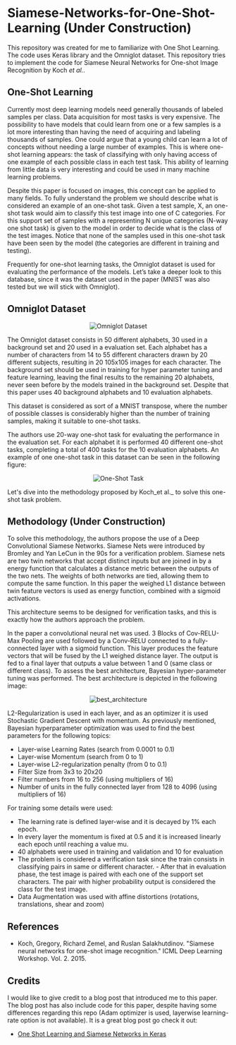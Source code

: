 # Siamese-Networks-for-One-Shot-Learning (Under Construction)

This repository was created for me to familiarize with One Shot Learning. The code uses Keras library and the Omniglot dataset.
This repository tries to implement the code for Siamese Neural Networks for One-shot Image Recognition by Koch _et al._.

## One-Shot Learning

Currently most deep learning models need generally thousands of labeled samples per class. Data acquisition for most tasks is very expensive. The possibility to have models that could learn from one or a few samples is a lot more interesting than having the need of acquiring and labeling thousands of samples. One could argue that a young child can learn a lot of concepts without needing a large number of examples.  This is where one-shot learning appears: the task of classifying with only having access of one example of each possible class in each test task. This ability of learning from little data is very interesting and could be used in many machine learning problems. 

Despite this paper is focused on images, this concept can be applied to many fields. To fully understand the problem we should describe what is considered an example of an one-shot task. Given a test sample, X, an one-shot task would aim to classify this test image into one of C categories. For this support set of samples with a representing N unique categories (N-way one shot task) is given to the model in order to decide what is the class of the test images. Notice that none of the samples used in this one-shot task have been seen by the model (the categories are different in training and testing). 

Frequently for one-shot learning tasks, the Omniglot dataset is used for evaluating the performance of the models. Let’s take a deeper look to this database, since it was the dataset used in the paper (MNIST was also tested but we will stick with Omniglot).

## Omniglot Dataset

<p align="center">
  <img src="https://user-images.githubusercontent.com/10371630/36079867-c94b19fe-0f7f-11e8-9ef8-6f017d214d43.png" alt="Omniglot Dataset"/>
</p>

The Omniglot dataset consists in 50 different alphabets, 30 used in a background set and 20 used in a evaluation set. Each alphabet has a number of characters from 14 to 55 different characters drawn by 20 different subjects, resulting in 20 105x105 images for each character. The background set should be used in training for hyper parameter tuning and feature learning, leaving the final results to the remaining 20 alphabets, never seen before by the models trained in the background set. Despite that this paper uses 40 background alphabets and 10 evaluation alphabets. 

This dataset is considered as sort of a MNIST transpose, where the number of possible classes is considerably higher than the number of training samples, making it suitable to one-shot tasks. 

The authors use 20-way one-shot task for evaluating the performance in the evaluation set. For each alphabet it is performed 40 different one-shot tasks, completing a total of 400 tasks for the 10 evaluation alphabets. An example of one one-shot task in this dataset can be seen in the following figure: 

<p align="center">
  <img src="https://user-images.githubusercontent.com/10371630/36079892-1df60568-0f80-11e8-8297-a7c6beec4491.png" alt="One-Shot Task"/>
</p>

Let's dive into the methodology proposed by Koch_et al._ to solve this one-shot task problem.

## Methodology (Under Construction)

To solve this methodology, the authors propose the use of a Deep Convolutional Siamese Networks.  Siamese Nets were introduced by Bromley and Yan LeCun in the 90s for a verification problem. 
Siamese nets  are two twin networks that accept distinct inputs but are joined in by a energy function that calculates a distance metric between the outputs of the two nets. 
The weights of both networks are tied, allowing them to compute the same function. 
In this paper the weighed L1 distance between twin feature vectors is used as energy function, combined with a sigmoid activations. 

This architecture seems to be designed for verification tasks, and this is exactly how the authors approach the problem. 

In the paper a convolutional neural net was used. 3 Blocks of Cov-RELU-Max Pooling are used followed by a Conv-RELU connected to a fully-connected layer with a sigmoid function. This layer produces the feature vectors that will be fused by the L1 weighed distance layer. The output is fed to a final layer that outputs a value between 1 and 0 (same class or different class).  To assess the best architecture, Bayesian hyper-parameter tuning was performed. The best architecture is depicted in the following image:

<p align="center">
  <img src="https://user-images.githubusercontent.com/10371630/36121224-71403aa0-103d-11e8-81c6-6caae24a835c.png" alt="best_architecture"/>
</p>

L2-Regularization is used in each layer, and as an optimizer it is used Stochastic Gradient Descent with momentum. As previously mentioned, Bayesian hyperparameter optimization was used to find the best parameters for the following topics:
- Layer-wise Learning Rates (search from 0.0001 to 0.1) 
- Layer-wise Momentum (search from 0 to 1)
- Layer-wise L2-regularization penalty (from 0 to 0.1)
- Filter Size from 3x3 to 20x20
- Filter numbers from 16 to 256 (using multipliers of 16)
- Number of units in the fully connected layer from 128 to 4096 (using multipliers of 16)

For training some details were used:
- The learning rate is defined layer-wise and it is decayed by 1% each epoch.
- In every layer the momentum is fixed at 0.5 and it is increased linearly each epoch until reaching a value mu.
- 40 alphabets were used in training and validation and 10 for evaluation
- The problem is considered a verification task since the train consists in classifying pairs in same or different character. - After that in evaluation phase, the test image is paired with each one of the support set characters. The pair with higher probability output is considered the class for the test image. 
- Data Augmentation was used with affine distortions (rotations, translations, shear and zoom)

## References
- Koch, Gregory, Richard Zemel, and Ruslan Salakhutdinov. "Siamese neural networks for one-shot image recognition." ICML Deep Learning Workshop. Vol. 2. 2015.

## Credits

I would like to give credit to a blog post that introduced me to this paper. The blog post has also include code for this paper, despite having some differences regarding this repo (Adam optimizer is used, layerwise learning-rate option is not available). It is a great blog post go check it out: 

- [One Shot Learning and Siamese Networks in Keras](https://sorenbouma.github.io/blog/oneshot/)
